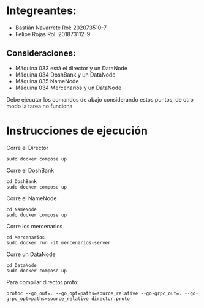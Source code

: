 # Integreantes:
- Bastián Navarrete         Rol: 202073510-7
- Felipe Rojas              Rol: 201873112-9

## Consideraciones:
- Máquina 033 está el director y un DataNode
- Máquina 034 DoshBank y un DataNode
- Máquina 035 NameNode
- Máquina 034 Mercenarios y un DataNode

Debe ejecutar los comandos de abajo considerando estos puntos, de otro modo la tarea no funciona

# Instrucciones de ejecución
Corre el Director
```
sudo docker compose up
```

Corre el DoshBank
```
cd DoshBank
sudo docker compose up
```

Corre el NameNode
```
cd NameNode
sudo docker compose up
```

Corre los mercenarios
```
cd Mercenarios
sudo docker run -it mercenarios-server
```

Corre un DataNode
```
cd DataNode
sudo docker compose up
```

Para compilar director.proto:

```
protoc --go_out=. --go_opt=paths=source_relative --go-grpc_out=. --go-grpc_opt=paths=source_relative director.proto
```
